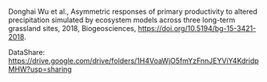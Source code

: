 Donghai Wu et al., Asymmetric responses of primary productivity to altered precipitation simulated by ecosystem models across three long-term grassland sites, 2018, Biogeosciences, https://doi.org/10.5194/bg-15-3421-2018.

DataShare: https://drive.google.com/drive/folders/1H4VoaWjO5fmYzFnnJEYViY4KdridpMHW?usp=sharing
